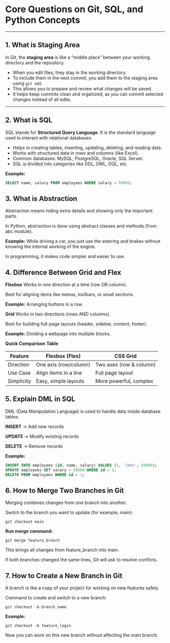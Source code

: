 # Core Questions on Git, SQL, and Python Concepts

---

## 1. What is Staging Area  
In Git, the **staging area** is like a “middle place” between your working directory and the repository.  
- When you edit files, they stay in the working directory.  
- To include them in the next commit, you add them to the staging area using `git add`.  
- This allows you to prepare and review what changes will be saved.  
- It helps keep commits clean and organized, as you can commit selected changes instead of all edits.  

---

## 2. What is SQL  
SQL stands for **Structured Query Language**. It is the standard language used to interact with relational databases.  
- Helps in creating tables, inserting, updating, deleting, and reading data.  
- Works with structured data in rows and columns (like Excel).  
- Common databases: MySQL, PostgreSQL, Oracle, SQL Server.  
- SQL is divided into categories like DDL, DML, DQL, etc.  

**Example:**  
```sql
SELECT name, salary FROM employees WHERE salary > 50000;
```
## 3. What is Abstraction
Abstraction means hiding extra details and showing only the important parts.

In Python, abstraction is done using abstract classes and methods (from abc module).

**Example:** While driving a car, you just use the steering and brakes without knowing the internal working of the engine.

In programming, it makes code simpler and easier to use.

## 4. Difference Between Grid and Flex
**Flexbox**
Works in one direction at a time (row OR column).

Best for aligning items like menus, toolbars, or small sections.

**Example:** Arranging buttons in a row.

**Grid**
Works in two directions (rows AND columns).

Best for building full-page layouts (header, sidebar, content, footer).

**Example:** Dividing a webpage into multiple blocks.

**Quick Comparison Table**

| Feature    | Flexbox (Flex)        | CSS Grid                |
| ---------- | --------------------- | ----------------------- |
| Direction  | One axis (row/column) | Two axes (row & column) |
| Use Case   | Align items in a line | Full page layout        |
| Simplicity | Easy, simple layouts  | More powerful, complex  |

## 5. Explain DML in SQL
DML (Data Manipulation Language) is used to handle data inside database tables.

**INSERT** → Add new records

**UPDATE** → Modify existing records

**DELETE** → Remove records

**Example:**

```sql
INSERT INTO employees (id, name, salary) VALUES (1, 'John', 50000);
UPDATE employees SET salary = 60000 WHERE id = 1;
DELETE FROM employees WHERE id = 1;
```
## 6. How to Merge Two Branches in Git
Merging combines changes from one branch into another.

Switch to the branch you want to update (for example, main):

```git
git checkout main
```
**Run merge command:**
```git
git merge feature_branch
```
This brings all changes from feature_branch into main.

If both branches changed the same lines, Git will ask to resolve conflicts.

## 7. How to Create a New Branch in Git
A branch is like a copy of your project for working on new features safely.

Command to create and switch to a new branch:
```git
git checkout -b branch_name
```
**Example:**
```git
git checkout -b feature_login
```
Now you can work on this new branch without affecting the main branch.

